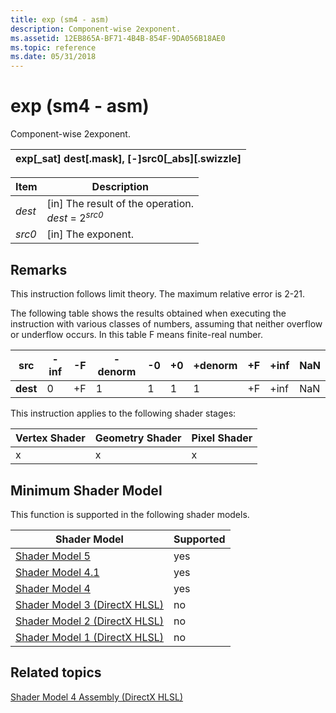 ```yaml
---
title: exp (sm4 - asm)
description: Component-wise 2exponent.
ms.assetid: 12EB865A-BF71-4B4B-854F-9DA056B18AE0
ms.topic: reference
ms.date: 05/31/2018
---
```


# exp (sm4 - asm)

Component-wise 2exponent.



| exp\[\_sat\] dest\[.mask\], \[-\]src0\[\_abs\]\[.swizzle\] |
|------------------------------------------------------------|



 



| Item                                                            | Description                                                                |
|-----------------------------------------------------------------|----------------------------------------------------------------------------|
| <span id="dest"></span><span id="DEST"></span>*dest*<br/> | \[in\] The result of the operation.<br/> *dest* = 2<sup>*src0*</sup><br/> |
| <span id="src0"></span><span id="SRC0"></span>*src0*<br/> | \[in\] The exponent.<br/>                                            |



 

## Remarks

This instruction follows limit theory. The maximum relative error is 2-21.

The following table shows the results obtained when executing the instruction with various classes of numbers, assuming that neither overflow or underflow occurs. In this table F means finite-real number.



| **src**  | **-inf** | **-F** | **-denorm** | **-0** | **+0** | **+denorm** | **+F** | **+inf** | **NaN** |
|----------|----------|--------|-------------|--------|--------|-------------|--------|----------|---------|
| **dest** | 0        | +F     | 1           | 1      | 1      | 1           | +F     | +inf     | NaN     |



 

This instruction applies to the following shader stages:



| Vertex Shader | Geometry Shader | Pixel Shader |
|---------------|-----------------|--------------|
| x             | x               | x            |



 

## Minimum Shader Model

This function is supported in the following shader models.



| Shader Model                                              | Supported |
|-----------------------------------------------------------|-----------|
| [Shader Model 5](d3d11-graphics-reference-sm5.md)        | yes       |
| [Shader Model 4.1](dx-graphics-hlsl-sm4.md)              | yes       |
| [Shader Model 4](dx-graphics-hlsl-sm4.md)                | yes       |
| [Shader Model 3 (DirectX HLSL)](dx-graphics-hlsl-sm3.md) | no        |
| [Shader Model 2 (DirectX HLSL)](dx-graphics-hlsl-sm2.md) | no        |
| [Shader Model 1 (DirectX HLSL)](dx-graphics-hlsl-sm1.md) | no        |



 

## Related topics

<dl> <dt>

[Shader Model 4 Assembly (DirectX HLSL)](dx-graphics-hlsl-sm4-asm.md)
</dt> </dl>

 

 





